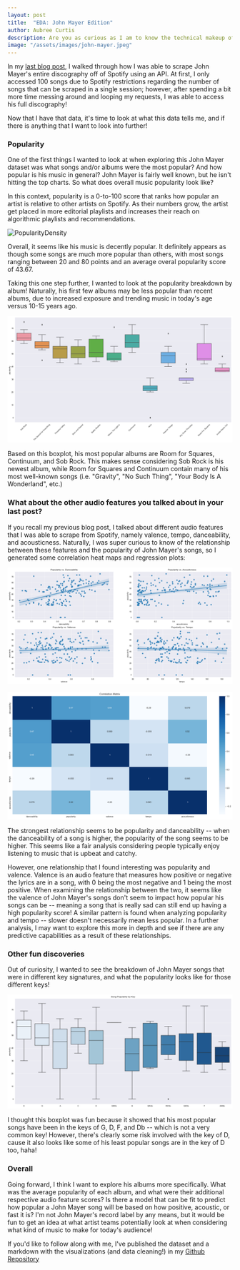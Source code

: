 ```yaml
---
layout: post
title:  "EDA: John Mayer Edition"
author: Aubree Curtis
description: Are you as curious as I am to know the technical makeup of John Mayer's discography?
image: "/assets/images/john-mayer.jpeg"
---
```


In my [last blog post](https://acurtis2023.github.io/stat386-projects/2022/10/19/Webscrape.html), I walked through how I was able to scrape John Mayer's entire discography off of Spotify using an API. At first, I only accessed 100 songs due to Spotify restrictions regarding the number of songs that can be scraped in a single session; however, after spending a bit more time messing around and looping my requests, I was able to access his full discography!

Now that I have that data, it's time to look at what this data tells me, and if there is anything that I want to look into further!

### Popularity

One of the first things I wanted to look at when exploring this John Mayer dataset was what songs and/or albums were the most popular? And how popular is his music in general? John Mayer is fairly well known, but he isn't hitting the top charts. So what does overall music popularity look like?

In this context, popularity is a 0-to-100 score that ranks how popular an artist is relative to other artists on Spotify. As their numbers grow, the artist get placed in more editorial playlists and increases their reach on algorithmic playlists and recommendations.

![PopularityDensity](https://raw.githubuserconent.com/acurtis2023/stat386-projects/main/assets/images/popularity_albums.png)

Overall, it seems like his music is decently popular. It definitely appears as though some songs are much more popular than others, with most songs ranging between 20 and 80 points and an average overal popularity score of 43.67.

Taking this one step further, I wanted to look at the popularity breakdown by album! Naturally, his first few albums may be less popular than recent albums, due to increased exposure and trending music in today's age versus 10-15 years ago. 

![PopularitybyAlbum](https://raw.githubusercontent.com/acurtis2023/stat386-projects/main/assets/images/popularity_albums.png)

Based on this boxplot, his most popular albums are Room for Squares, Continuum, and Sob Rock. This makes sense considering Sob Rock is his newest album, while Room for Squares and Continuum contain many of his most well-known songs (i.e. "Gravity", "No Such Thing", "Your Body Is A Wonderland", etc.)

### What about the other audio features you talked about in your last post?

If you recall my previous blog post, I talked about different audio features that I was able to scrape from Spotify, namely valence, tempo, danceability, and acousticness. Naturally, I was super curious to know of the relationship between these features and the popularity of John Mayer's songs, so I generated some correlation heat maps and regression plots:

![PopularityReg](https://raw.githubusercontent.com/acurtis2023/stat386-projects/main/assets/images/popularity_reg.png)

![HeatMap](https://raw.githubusercontent.com/acurtis2023/stat386-projects/main/assets/images/heatmap.png)

The strongest relationship seems to be popularity and danceability -- when the danceability of a song is higher, the popularity of the song seems to be higher. This seems like a fair analysis considering people typically enjoy listening to music that is upbeat and catchy. 

However, one relationship that I found interesting was popularity and valence. Valence is an audio feature that measures how positive or negative the lyrics are in a song, with 0 being the most negative and 1 being the most positive. When examining the relationship between the two, it seems like the valence of John Mayer's songs don't seem to impact how popular his songs can be -- meaning a song that is really sad can still end up having a high popularity score! A similar pattern is found when analyzing popularity and tempo -- slower doesn't necessarily mean less popular. In a further analysis, I may want to explore this more in depth and see if there are any predictive capabilities as a result of these relationships.

### Other fun discoveries

Out of curiosity, I wanted to see the breakdown of John Mayer songs that were in different key signatures, and what the popularity looks like for those different keys!

![PopularitybyKey](https://raw.githubusercontent.com/acurtis2023/stat386-projects/main/assets/images/popularity_key.png)

I thought this boxplot was fun because it showed that his most popular songs have been in the keys of G, D, F, and Db -- which is not a very common key! However, there's clearly some risk involved with the key of D, cause it also looks like some of his least popular songs are in the key of D too, haha!

### Overall

Going forward, I think I want to explore his albums more specifically. What was the average popularity of each album, and what were their additional respective audio feature scores? Is there a model that can be fit to predict how popular a John Mayer song will be based on how positive, acoustic, or fast it is? I'm not John Mayer's record label by any means, but it would be fun to get an idea at what artist teams potentially look at when considering what kind of music to make for today's audience!

If you'd like to follow along with me, I've published the dataset and a markdown with the visualizations (and data cleaning!) in my [Github Repository](https://github.com/acurtis2023/Spotify_Scrape/blob/main/johnmayerEDA.ipynb)



